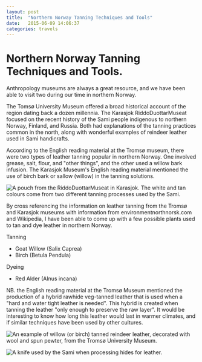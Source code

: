 ```yaml
---
layout: post
title:  "Northern Norway Tanning Techniques and Tools"
date:   2015-06-09 14:06:37
categories: travels
---
```

# Northern Norway Tanning Techniques and Tools.
 
Anthropology museums are always a great resource, and we have been able to visit two during our time in northern Norway.

The Tomsø University Museum offered a broad historical account of the region dating back a dozen millennia. The Karasjok RiddoDuottarMuseat focused on the recent history of the Sami people indigenous to northern Norway, Finland, and Russia. Both had explanations of the tanning practices common in the north, along with wonderful examples of reindeer leather used in Sami handicrafts.

According to the English reading material at the Tromsø museum, there were two types of leather tanning popular in northern Norway. One involved grease, salt, flour, and "other things", and the other used a willow bark infusion. The Karasjok Museum's English reading material mentioned the use of birch bark or sallow (willow) in the tanning solutions.

![A pouch from the RiddoDuottarMuseat in Karasjok. The white and tan colours come from two different tanning processes used by the Sami.](http://fehuleather.s3.amazonaws.com/tumblr/northern-norway-2.jpg)

By cross referencing the information on leather tanning from the Tromsø and Karasjok museums with information from environmentnorthnorsk.com and Wikipedia, I have been able to come up with a few possible plants used to tan and dye leather in northern Norway.

Tanning
- Goat Willow (Salix Caprea)
- Birch (Betula Pendula)

Dyeing
- Red Alder (Alnus incana)

NB. the English reading material at the Tromsø Museum mentioned the production of a hybrid rawhide veg-tanned leather that is used when a "hard and water tight leather is needed". This hybrid is created when tanning the leather "only enough to preserve the raw layer". It would be interesting to know how long this leather would last in warmer climates, and if similar techniques have been used by other cultures.

![An example of willow (or birch) tanned reindeer leather, decorated with wool and spun pewter, from the Tromsø University Museum.](http://fehuleather.s3.amazonaws.com/tumblr/northern-norway.jpg)

![A knife used by the Sami when processing hides for leather.](http://fehuleather.s3.amazonaws.com/tumblr/northern-norway-3.jpg)
